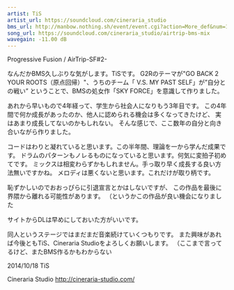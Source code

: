 ```yaml
---
artist: TiS
artist_url: https://soundcloud.com/cineraria_studio
bms_url: http://manbow.nothing.sh/event/event.cgi?action=More_def&num=154&event=96
song_url: https://soundcloud.com/cineraria_studio/airtrip-bms-mix
wavegain: -11.00 dB
---
```


Progressive Fusion / AirTrip-SF#2-

なんだかBMS久しぶりな気がします。TiSです。
G2Rのテーマが"GO BACK 2 YOUR ROOTS（原点回帰）"、うちのチーム「 V.S. MY PAST SELF」が”自分との戦い”
ということで、BMSの処女作「SKY FORCE」を意識して作りました。

あれから早いもので4年経って、学生から社会人になりもう3年目です。
この4年間で何か成長があったのか、他人に認められる機会は多くなってきたけど、
実はあまり成長してないのかもしれない。
そんな感じで、ここ数年の自分と向き合いながら作りました。

コードはわりと凝れていると思います。この半年間、理論を一から学んだ成果です。
ドラムのパターンもノレるものになっていると思います。何気に変拍子初めてです。
ミックスは相変わらずかもしれません。手っ取り早く成長する良い方法無いですかね。
メロディは悪くないと思います。これだけが取り柄です。

恥ずかしいのでおおっぴらに引退宣言とかはしないですが、
この作品を最後に界隈から離れる可能性があります。
（というかこの作品が良い機会になりました

サイトからDLは早めにしておいた方がいいです。

同人というステージではまだまだ音楽続けていくつもりです。
また興味があれば今後ともTiS、Cineraria Studioをよろしくお願いします。
（ここまで言ってるけど、またBMS作るかもわからない

2014/10/18 TiS

Cineraria Studio
http://cineraria-studio.com/
